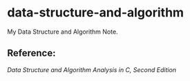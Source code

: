 # data-structure-and-algorithm
My Data Structure and Algorithm Note.

## Reference:
_Data Structure and Algorithm Analysis in C, Second Edition_
